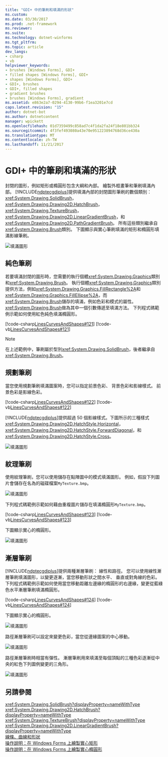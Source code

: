 ```yaml
---
title: "GDI+ 中的筆刷和填滿的形狀"
ms.custom: 
ms.date: 03/30/2017
ms.prod: .net-framework
ms.reviewer: 
ms.suite: 
ms.technology: dotnet-winforms
ms.tgt_pltfrm: 
ms.topic: article
dev_langs:
- csharp
- vb
helpviewer_keywords:
- brushes [Windows Forms], GDI+
- filled shapes [Windows Forms], GDI+
- shapes [Windows Forms], GDI+
- GDI+, brushes
- GDI+, filled shapes
- gradient brushes
- brushes [Windows Forms], gradient
ms.assetid: e863e2a7-0294-4130-99b6-f1ea3201e7cd
caps.latest.revision: "15"
author: dotnet-bot
ms.author: dotnetcontent
manager: wpickett
ms.openlocfilehash: 01d7359499c858ad7c4f1da2fa24f18e801bb324
ms.sourcegitcommit: 4f3fef493080a43e70e951223894768d36ce430a
ms.translationtype: MT
ms.contentlocale: zh-TW
ms.lasthandoff: 11/21/2017
---
```

# <a name="brushes-and-filled-shapes-in-gdi"></a>GDI+ 中的筆刷和填滿的形狀
封閉的圖形，例如矩形或橢圓形包含大綱和內部。 繪製外框畫筆和筆刷填滿內部。 [!INCLUDE[ndptecgdiplus](../../../../includes/ndptecgdiplus-md.md)]提供填滿內部的封閉圖形筆刷的數個類別： <xref:System.Drawing.SolidBrush>， <xref:System.Drawing.Drawing2D.HatchBrush>， <xref:System.Drawing.TextureBrush>， <xref:System.Drawing.Drawing2D.LinearGradientBrush>，和<xref:System.Drawing.Drawing2D.PathGradientBrush>。 所有這些類別繼承自<xref:System.Drawing.Brush>類別。 下圖顯示與實心筆刷填滿的矩形和橢圓形填滿影線筆刷。  
  
 ![填滿圖形](../../../../docs/framework/winforms/advanced/media/aboutgdip02-art17.gif "Aboutgdip02_art17")  
  
## <a name="solid-brushes"></a>純色筆刷  
 若要填滿封閉的圖形時，您需要的執行個體<xref:System.Drawing.Graphics>類別和<xref:System.Drawing.Brush>。 執行個體<xref:System.Drawing.Graphics>類別提供方法，例如<xref:System.Drawing.Graphics.FillRectangle%2A>和<xref:System.Drawing.Graphics.FillEllipse%2A>，而<xref:System.Drawing.Brush>儲存的填滿，例如色彩和模式的屬性。 <xref:System.Drawing.Brush>做為其中一個引數傳遞至填滿方法。 下列程式碼範例示範如何使用紅色純色填滿橢圓形。  
  
 [!code-csharp[LinesCurvesAndShapes#121](../../../../samples/snippets/csharp/VS_Snippets_Winforms/LinesCurvesAndShapes/CS/Class1.cs#121)]
 [!code-vb[LinesCurvesAndShapes#121](../../../../samples/snippets/visualbasic/VS_Snippets_Winforms/LinesCurvesAndShapes/VB/Class1.vb#121)]  
  
> [!NOTE]
>  在上述範例中，筆刷屬於型別<xref:System.Drawing.SolidBrush>，後者繼承自<xref:System.Drawing.Brush>。  
  
## <a name="hatch-brushes"></a>規劃筆刷  
 當您使用規劃筆刷填滿圖案時，您可以指定前景色彩、 背景色彩和影線樣式。 前景色彩是影線色彩。  
  
 [!code-csharp[LinesCurvesAndShapes#122](../../../../samples/snippets/csharp/VS_Snippets_Winforms/LinesCurvesAndShapes/CS/Class1.cs#122)]
 [!code-vb[LinesCurvesAndShapes#122](../../../../samples/snippets/visualbasic/VS_Snippets_Winforms/LinesCurvesAndShapes/VB/Class1.vb#122)]  
  
 [!INCLUDE[ndptecgdiplus](../../../../includes/ndptecgdiplus-md.md)]提供超過 50 個影線樣式。下圖所示的三種樣式<xref:System.Drawing.Drawing2D.HatchStyle.Horizontal>， <xref:System.Drawing.Drawing2D.HatchStyle.ForwardDiagonal>，和<xref:System.Drawing.Drawing2D.HatchStyle.Cross>。  
  
 ![填滿圖形](../../../../docs/framework/winforms/advanced/media/aboutgdip02-art18.gif "Aboutgdip02_art18")  
  
## <a name="texture-brushes"></a>紋理筆刷  
 使用紋理筆刷，您可以使用儲存在點陣圖中的模式填滿圖形。 例如，假設下列圖片會儲存在名為的磁碟檔案`MyTexture.bmp`。  
  
 ![填滿圖形](../../../../docs/framework/winforms/advanced/media/aboutgdip02-art19.gif "Aboutgdip02_Art19")  
  
 下列程式碼範例示範如何藉由重複圖片儲存在填滿橢圓形`MyTexture.bmp`。  
  
 [!code-csharp[LinesCurvesAndShapes#123](../../../../samples/snippets/csharp/VS_Snippets_Winforms/LinesCurvesAndShapes/CS/Class1.cs#123)]
 [!code-vb[LinesCurvesAndShapes#123](../../../../samples/snippets/visualbasic/VS_Snippets_Winforms/LinesCurvesAndShapes/VB/Class1.vb#123)]  
  
 下圖顯示實心的橢圓形。  
  
 ![填滿圖形](../../../../docs/framework/winforms/advanced/media/aboutgdip02-art20.gif "AboutGdip02_Art20")  
  
## <a name="gradient-brushes"></a>漸層筆刷  
 [!INCLUDE[ndptecgdiplus](../../../../includes/ndptecgdiplus-md.md)]提供兩種漸層筆刷： 線性和路徑。 您可以使用線性漸層筆刷填滿圖形，以變更逐漸，當您移動形狀之間水平、 垂直或對角線的色彩。 下列程式碼範例示範如何使用當您移動距離左邊緣的橢圓形的右邊緣，變更從藍綠色水平漸層筆刷填滿橢圓形。  
  
 [!code-csharp[LinesCurvesAndShapes#124](../../../../samples/snippets/csharp/VS_Snippets_Winforms/LinesCurvesAndShapes/CS/Class1.cs#124)]
 [!code-vb[LinesCurvesAndShapes#124](../../../../samples/snippets/visualbasic/VS_Snippets_Winforms/LinesCurvesAndShapes/VB/Class1.vb#124)]  
  
 下圖顯示實心的橢圓形。  
  
 ![填滿圖形](../../../../docs/framework/winforms/advanced/media/aboutgdip02-art21.gif "AboutGdip02_Art21")  
  
 路徑漸層筆刷可以設定來變更色彩，當您從邊緣圖案的中心移動。  
  
 ![填滿圖形](../../../../docs/framework/winforms/advanced/media/aboutgdip02-art22.gif "AboutGdip02_Art22")  
  
 路徑漸層筆刷時相當有彈性。 漸層筆刷用來填滿至每個頂點的三種色彩逐漸從中央的紅色下列圖例變更的三角形。  
  
 ![填滿圖形](../../../../docs/framework/winforms/advanced/media/aboutgdip02-art23.gif "AboutGdip02_Art23")  
  
## <a name="see-also"></a>另請參閱  
 <xref:System.Drawing.SolidBrush?displayProperty=nameWithType>  
 <xref:System.Drawing.Drawing2D.HatchBrush?displayProperty=nameWithType>  
 <xref:System.Drawing.TextureBrush?displayProperty=nameWithType>  
 <xref:System.Drawing.Drawing2D.LinearGradientBrush?displayProperty=nameWithType>  
 [線條、曲線和形狀](../../../../docs/framework/winforms/advanced/lines-curves-and-shapes.md)  
 [操作說明：在 Windows Forms 上繪製實心矩形](../../../../docs/framework/winforms/advanced/how-to-draw-a-filled-rectangle-on-a-windows-form.md)  
 [操作說明：在 Windows Forms 上繪製實心橢圓形](../../../../docs/framework/winforms/advanced/how-to-draw-a-filled-ellipse-on-a-windows-form.md)
